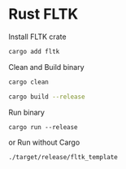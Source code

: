 # Rust FLTK

Install FLTK crate

```sh
cargo add fltk
```

Clean and Build binary

```sh
cargo clean

cargo build --release
```

Run binary

```
cargo run --release
```

or Run without Cargo

```sh
./target/release/fltk_template
```

